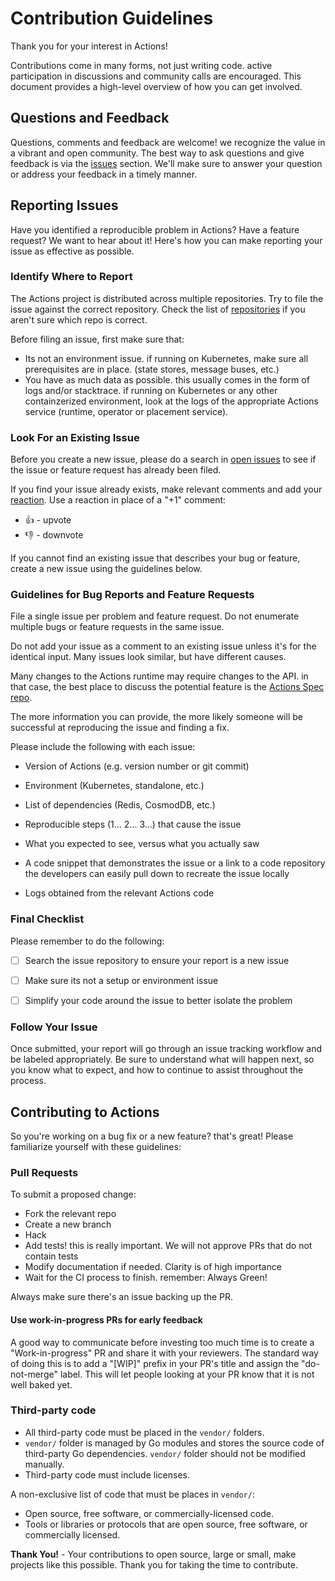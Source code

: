 # Contribution Guidelines

Thank you for your interest in Actions!

Contributions come in many forms, not just writing code. active participation in discussions and community calls are encouraged.
This document provides a high-level overview of how you can get involved.

## Questions and Feedback

Questions, comments and feedback are welcome! we recognize the value in a vibrant and open community.
The best way to ask questions and give feedback is via the [issues](https://github.com/actionscore/actions/issues) section.
We'll make sure to answer your question or address your feedback in a timely manner.

## Reporting Issues

Have you identified a reproducible problem in Actions? Have a feature request? We want to hear about it! Here's how you can make reporting your issue as effective as possible.

### Identify Where to Report

The Actions project is distributed across multiple repositories. Try to file the issue against the correct repository. Check the list of [repositories](https://github.com/actionscore) if you aren't sure which repo is correct.

Before filing an issue, first make sure that:

* Its not an environment issue. if running on Kubernetes, make sure all prerequisites are in place. (state stores, message buses, etc.)
* You have as much data as possible. this usually comes in the form of logs and/or stacktrace. if running on Kubernetes or any other containzerized environment, look at the logs of the appropriate Actions service (runtime, operator or placement service).

### Look For an Existing Issue

Before you create a new issue, please do a search in [open issues](https://github.com/actionscore/actions/issues) to see if the issue or feature request has already been filed.

If you find your issue already exists, make relevant comments and add your [reaction](https://github.com/blog/2119-add-reactions-to-pull-requests-issues-and-comments). Use a reaction in place of a "+1" comment:

* 👍 - upvote
* 👎 - downvote

If you cannot find an existing issue that describes your bug or feature, create a new issue using the guidelines below.

### Guidelines for Bug Reports and Feature Requests

File a single issue per problem and feature request. Do not enumerate multiple bugs or feature requests in the same issue.

Do not add your issue as a comment to an existing issue unless it's for the identical input. Many issues look similar, but have different causes.

Many changes to the Actions runtime may require changes to the API. in that case, the best place to discuss the potential feature is the [Actions Spec repo](https://github.com/actionscore/spec).

The more information you can provide, the more likely someone will be successful at reproducing the issue and finding a fix.

Please include the following with each issue:

* Version of Actions (e.g. version number or git commit)

* Environment (Kubernetes, standalone, etc.)  

* List of dependencies (Redis, CosmodDB, etc.)

* Reproducible steps (1... 2... 3...) that cause the issue

* What you expected to see, versus what you actually saw

* A code snippet that demonstrates the issue or a link to a code repository the developers can easily pull down to recreate the issue locally

* Logs obtained from the relevant Actions code

### Final Checklist

Please remember to do the following:

* [ ] Search the issue repository to ensure your report is a new issue

* [ ] Make sure its not a setup or environment issue

* [ ] Simplify your code around the issue to better isolate the problem

### Follow Your Issue

Once submitted, your report will go through an issue tracking workflow and be labeled appropriately. Be sure to understand what will happen next, so you know what to expect, and how to continue to assist throughout the process.

## Contributing to Actions

So you're working on a bug fix or a new feature? that's great! Please familiarize yourself with these guidelines:

### Pull Requests

To submit a proposed change:

* Fork the relevant repo
* Create a new branch
* Hack
* Add tests! this is really important. We will not approve PRs that do not contain tests
* Modify documentation if needed. Clarity is of high importance
* Wait for the CI process to finish. remember: Always Green!

Always make sure there's an issue backing up the PR.

#### Use work-in-progress PRs for early feedback

A good way to communicate before investing too much time is to create a "Work-in-progress" PR and share it with your reviewers. The standard way of doing this is to add a "[WIP]" prefix in your PR's title and assign the "do-not-merge" label. This will let people looking at your PR know that it is not well baked yet.

### Third-party code

* All third-party code must be placed in the `vendor/` folders.
* `vendor/` folder is managed by Go modules and stores the source code of third-party Go dependencies. `vendor/` folder should not be modified manually.
* Third-party code must include licenses.

A non-exclusive list of code that must be places in `vendor/`:

* Open source, free software, or commercially-licensed code.
* Tools or libraries or protocols that are open source, free software, or commercially licensed.

**Thank You!** - Your contributions to open source, large or small, make projects like this possible. Thank you for taking the time to contribute.
